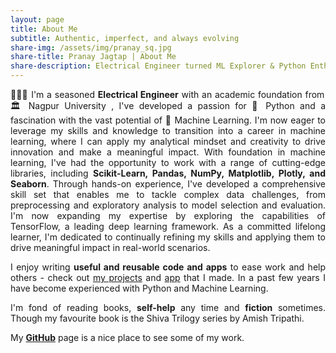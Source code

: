 ```yaml
---
layout: page
title: About Me
subtitle: Authentic, imperfect, and always evolving
share-img: /assets/img/pranay_sq.jpg
share-title: Pranay Jagtap | About Me
share-description: Electrical Engineer turned ML Explorer & Python Enthusiast
---
```


<p style="text-align: justify;">
    <span class="fa fa-graduation-cap about-icon"></span>
    👨🏼‍💻 I'm a seasoned <strong>Electrical Engineer</strong> with an academic foundation from 🏛️ Nagpur University , I've developed a passion for 🐍 Python 
    and a fascination with the vast potential of 🤖 Machine Learning. I'm now eager to leverage my skills and knowledge to transition into
    a career in machine learning, where I can apply my analytical mindset and creativity to drive innovation and make a meaningful impact.
    With foundation in machine learning, I've had the opportunity to work with a range of cutting-edge libraries, including <strong>Scikit-Learn,
    Pandas, NumPy, Matplotlib, Plotly, and Seaborn</strong>. Through hands-on experience, I've developed a comprehensive skill set that enables me to tackle 
    complex data challenges, from preprocessing and exploratory analysis to model selection and evaluation. I'm now expanding my expertise by exploring 
    the capabilities of TensorFlow, a leading deep learning framework. As a committed lifelong learner, I'm dedicated to continually refining my skills 
    and applying them to drive meaningful impact in real-world scenarios.
</p>

<p style="text-align: justify;">
    <span class="fa fa-code about-icon"></span>
    I enjoy writing <strong>useful and reusable code and apps</strong> to ease work and help others - check out <a href="/_portfolios/">my projects</a> and <a href="https://github.com/PranayJagtap06/convertercalc_flutter">app</a> that I made. In a past few years I have become experienced with Python and Machine Learning.
</p>

<p style="text-align: justify;">
    <span class="fa fa-heart about-icon"></span>
    I'm fond of reading books, <strong>self-help</strong> any time and <strong>fiction</strong> sometimes. Though my favourite book is the Shiva Trilogy series by Amish Tripathi.
</p>

<p style="text-lign: justify;>
    <span class="fa fa-file-alt about-icon"></span>
    My <strong><a href="https://github.com/PranayJagtap06">GitHub</a></strong> page is a nice place to see some of my work.
</p>